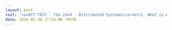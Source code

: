 ```yaml
---
layout: post
text: "<a>DCT TEST - Feb 22nd - Distributed Systems</a><br>1. What is CORBA and IDL(2)?<br>2. What is message Passing Interface?(2)<br>3. List the methods of Indirect Communications?(2)<br>4. What is Shared Memory approach?and Draw it's architecture.(2)<br>-5. Explain working of RMI(8)<br>-6. Ellaborate the working of RMI with examples of java RMI(8)<br>"
date: 2016-02-20 17:53:00 +0530
---
```


